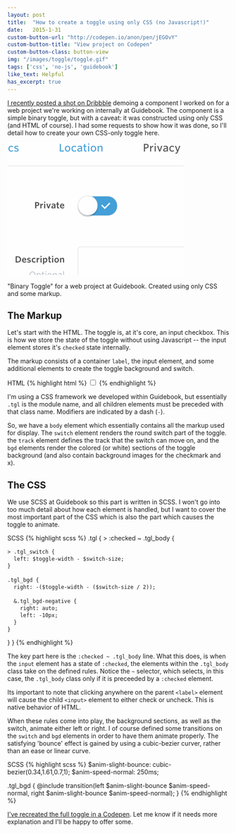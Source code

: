 ```yaml
---
layout: post
title:  "How to create a toggle using only CSS (no Javascript!)"
date:   2015-1-31
custom-button-url: "http://codepen.io/anon/pen/jEGOvY"
custom-button-title: "View project on Codepen"
custom-button-class: button-view
img: "/images/toggle/toggle.gif"
tags: ['css', 'no-js', 'guidebook']
like_text: Helpful
has_excerpt: true
---
```


[I recently posted a shot on Dribbble](https://dribbble.com/shots/1908149-CSS-only-toggle-no-js) demoing a component I worked on for a web project we're working on internally at Guidebook. The component is a simple binary toggle, but with a caveat: it was constructed using only CSS (and HTML of course). I had some requests to show how it was done, so I'll detail how to create your own CSS-only toggle here. 

<div class="img img-has-border">
    <div class="img_image">
        <img src="/images/toggle/toggle.gif" />
    </div>
    <p class="img_caption">"Binary Toggle" for a web project at Guidebook. Created using only CSS and some markup.</p>
</div>

The Markup
---
Let's start with the HTML. The toggle is, at it's core, an input checkbox. This is how we store the state of the toggle without using Javascript -- the input element stores it's `checked` state internally. 

The markup consists of a container `label`, the input element, and some additional elements to create the toggle background and switch. 

<div class="code-block">
<span class="code-block_title">HTML</span>
{% highlight html %}
<label class="tgl">
  <input type="checkbox" />
  <span class="tgl_body">
    <span class="tgl_switch"></span>
    <span class="tgl_track">
      <span class="tgl_bgd"></span>
      <span class="tgl_bgd tgl_bgd-negative"></span>
    </span>
  </span>
</label>
{% endhighlight %}
</div>

<!--end-->

I'm using a CSS framework we developed within Guidebook, but essentially `.tgl` is the module name, and all children elements must be preceded with that class name. Modifiers are indicated by a dash (`-`). 

So, we have a `body` element which essentially contains all the markup used for display. The `switch` element renders the round switch part of the toggle. the `track` element defines the track that the switch can move on, and the `bgd` elements render the colored (or white) sections of the toggle background (and also contain background images for the checkmark and x). 

The CSS
---
We use SCSS at Guidebook so this part is written in SCSS. I won't go into too much detail about how each element is handled, but I want to cover the most important part of the CSS which is also the part which causes the toggle to animate. 

<div class="code-block">
<span class="code-block_title">SCSS</span>
{% highlight scss %}
.tgl {
  > :checked ~ .tgl_body {

    > .tgl_switch {
      left: $toggle-width - $switch-size;
    }

    .tgl_bgd {
      right: -($toggle-width - ($switch-size / 2));

      &.tgl_bgd-negative {
        right: auto;
        left: -10px;
      }
    }
  }
}
{% endhighlight %}
</div>

The key part here is the `:checked ~ .tgl_body` line. What this does, is when the `input` element has a state of `:checked`, the elements within the `.tgl_body` class take on the defined rules. Notice the `~` selector, which selects, in this case, the `.tgl_body` class only if it is preceeded by a `:checked` element. 

Its important to note that clicking anywhere on the parent `<label>` element will cause the child `<input>` element to either check or uncheck. This is native behavior of HTML.

When these rules come into play, the background sections, as well as the switch, animate either left or right. I of course defined some transitions on the `switch` and `bgd` elements in order to have them animate properly. The satisfying 'bounce' effect is gained by using a cubic-bezier curver, rather than an ease or linear curve. 

<div class="code-block">
<span class="code-block_title">SCSS</span>
{% highlight scss %}
$anim-slight-bounce: cubic-bezier(0.34,1.61,0.7,1);
$anim-speed-normal: 250ms;

.tgl_bgd {
  @include transition(left $anim-slight-bounce $anim-speed-normal, right $anim-slight-bounce $anim-speed-normal);
}
{% endhighlight %}
</div>

[I've recreated the full toggle in a Codepen](http://codepen.io/anon/pen/jEGOvY). Let me know if it needs more explanation and I'll be happy to offer some. 






















